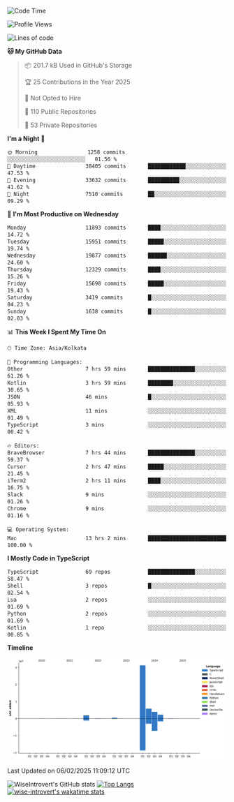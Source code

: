 <!--START_SECTION:waka-->
![Code Time](http://img.shields.io/badge/Code%20Time-2%2C196%20hrs%2017%20mins-blue)

![Profile Views](http://img.shields.io/badge/Profile%20Views-0-blue)

![Lines of code](https://img.shields.io/badge/From%20Hello%20World%20I%27ve%20Written-46.3%20million%20lines%20of%20code-blue)

**🐱 My GitHub Data** 

> 📦 201.7 kB Used in GitHub's Storage 
 > 
> 🏆 25 Contributions in the Year 2025
 > 
> 🚫 Not Opted to Hire
 > 
> 📜 110 Public Repositories 
 > 
> 🔑 53 Private Repositories 
 > 
**I'm a Night 🦉** 

```text
🌞 Morning                1258 commits        ░░░░░░░░░░░░░░░░░░░░░░░░░   01.56 % 
🌆 Daytime                38405 commits       ████████████░░░░░░░░░░░░░   47.53 % 
🌃 Evening                33632 commits       ██████████░░░░░░░░░░░░░░░   41.62 % 
🌙 Night                  7510 commits        ██░░░░░░░░░░░░░░░░░░░░░░░   09.29 % 
```
📅 **I'm Most Productive on Wednesday** 

```text
Monday                   11893 commits       ████░░░░░░░░░░░░░░░░░░░░░   14.72 % 
Tuesday                  15951 commits       █████░░░░░░░░░░░░░░░░░░░░   19.74 % 
Wednesday                19877 commits       ██████░░░░░░░░░░░░░░░░░░░   24.60 % 
Thursday                 12329 commits       ████░░░░░░░░░░░░░░░░░░░░░   15.26 % 
Friday                   15698 commits       █████░░░░░░░░░░░░░░░░░░░░   19.43 % 
Saturday                 3419 commits        █░░░░░░░░░░░░░░░░░░░░░░░░   04.23 % 
Sunday                   1638 commits        █░░░░░░░░░░░░░░░░░░░░░░░░   02.03 % 
```


📊 **This Week I Spent My Time On** 

```text
🕑︎ Time Zone: Asia/Kolkata

💬 Programming Languages: 
Other                    7 hrs 59 mins       ███████████████░░░░░░░░░░   61.26 % 
Kotlin                   3 hrs 59 mins       ████████░░░░░░░░░░░░░░░░░   30.65 % 
JSON                     46 mins             █░░░░░░░░░░░░░░░░░░░░░░░░   05.93 % 
XML                      11 mins             ░░░░░░░░░░░░░░░░░░░░░░░░░   01.49 % 
TypeScript               3 mins              ░░░░░░░░░░░░░░░░░░░░░░░░░   00.42 % 

🔥 Editors: 
BraveBrowser             7 hrs 44 mins       ███████████████░░░░░░░░░░   59.37 % 
Cursor                   2 hrs 47 mins       █████░░░░░░░░░░░░░░░░░░░░   21.45 % 
iTerm2                   2 hrs 11 mins       ████░░░░░░░░░░░░░░░░░░░░░   16.75 % 
Slack                    9 mins              ░░░░░░░░░░░░░░░░░░░░░░░░░   01.26 % 
Chrome                   9 mins              ░░░░░░░░░░░░░░░░░░░░░░░░░   01.16 % 

💻 Operating System: 
Mac                      13 hrs 2 mins       █████████████████████████   100.00 % 
```

**I Mostly Code in TypeScript** 

```text
TypeScript               69 repos            ███████████████░░░░░░░░░░   58.47 % 
Shell                    3 repos             █░░░░░░░░░░░░░░░░░░░░░░░░   02.54 % 
Lua                      2 repos             ░░░░░░░░░░░░░░░░░░░░░░░░░   01.69 % 
Python                   2 repos             ░░░░░░░░░░░░░░░░░░░░░░░░░   01.69 % 
Kotlin                   1 repo              ░░░░░░░░░░░░░░░░░░░░░░░░░   00.85 % 
```



**Timeline**

![Lines of Code chart](https://raw.githubusercontent.com/wise-introvert/wise-introvert/master/assets/bar_graph.png)


 Last Updated on 06/02/2025 11:09:12 UTC
<!--END_SECTION:waka-->

![WiseIntrovert's GitHub stats](https://github-readme-stats.vercel.app/api?username=wise-introvert&count_private=true&show_icons=true)
[![Top Langs](https://github-readme-stats.vercel.app/api/top-langs/?username=wise-introvert&langs_count=10)](https://github.com/anuraghazra/github-readme-stats)
[![wise-introvert's wakatime stats](https://github-readme-stats.vercel.app/api/wakatime?username=wiseintrovert)](https://github.com/anuraghazra/github-readme-stats)
